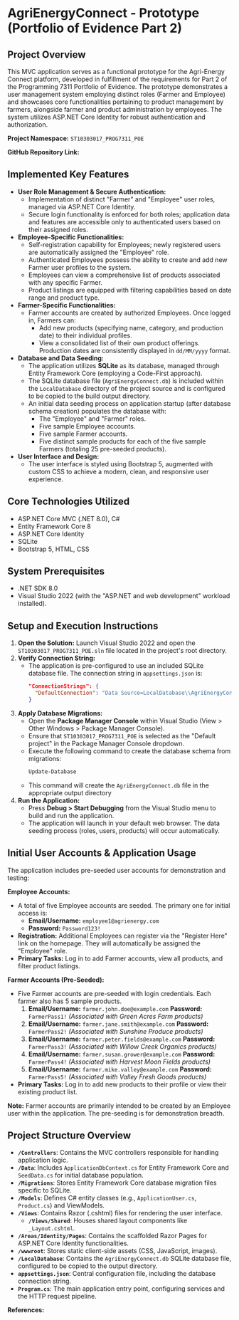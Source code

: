 # AgriEnergyConnect - Prototype (Portfolio of Evidence Part 2)

## Project Overview
This MVC application serves as a functional prototype for the Agri-Energy Connect platform, developed in fulfillment of the requirements for Part 2 of the Programming 7311 Portfolio of Evidence. The prototype demonstrates a user management system employing distinct roles (Farmer and Employee) and showcases core functionalities pertaining to product management by farmers, alongside farmer and product administration by employees. The system utilizes ASP.NET Core Identity for robust authentication and authorization.

**Project Namespace:** `ST10303017_PROG7311_POE`

**GitHub Repository Link:**


## Implemented Key Features

*   **User Role Management & Secure Authentication:**
    *   Implementation of distinct "Farmer" and "Employee" user roles, managed via ASP.NET Core Identity.
    *   Secure login functionality is enforced for both roles; application data and features are accessible only to authenticated users based on their assigned roles.
*   **Employee-Specific Functionalities:**
    *   Self-registration capability for Employees; newly registered users are automatically assigned the "Employee" role.
    *   Authenticated Employees possess the ability to create and add new Farmer user profiles to the system.
    *   Employees can view a comprehensive list of products associated with any specific Farmer.
    *   Product listings are equipped with filtering capabilities based on date range and product type.
*   **Farmer-Specific Functionalities:**
    *   Farmer accounts are created by authorized Employees. Once logged in, Farmers can:
        *   Add new products (specifying name, category, and production date) to their individual profiles.
        *   View a consolidated list of their own product offerings. Production dates are consistently displayed in `dd/MM/yyyy` format.
*   **Database and Data Seeding:**
    *   The application utilizes **SQLite** as its database, managed through Entity Framework Core (employing a Code-First approach).
    *   The SQLite database file (`AgriEnergyConnect.db`) is included within the `LocalDatabase` directory of the project source and is configured to be copied to the build output directory.
    *   An initial data seeding process on application startup (after database schema creation) populates the database with:
        *   The "Employee" and "Farmer" roles.
        *   Five sample Employee accounts.
        *   Five sample Farmer accounts.
        *   Five distinct sample products for each of the five sample Farmers (totaling 25 pre-seeded products).
*   **User Interface and Design:**
    *   The user interface is styled using Bootstrap 5, augmented with custom CSS to achieve a modern, clean, and responsive user experience.

## Core Technologies Utilized
*   ASP.NET Core MVC (.NET 8.0), C#
*   Entity Framework Core 8
*   ASP.NET Core Identity
*   SQLite
*   Bootstrap 5, HTML, CSS

## System Prerequisites
*   .NET SDK 8.0
*   Visual Studio 2022 (with the "ASP.NET and web development" workload installed).

## Setup and Execution Instructions

1.  **Open the Solution:** Launch Visual Studio 2022 and open the `ST10303017_PROG7311_POE.sln` file located in the project's root directory.
2.  **Verify Connection String:**
    *   The application is pre-configured to use an included SQLite database file. The connection string in `appsettings.json` is:
        ```json
        "ConnectionStrings": {
          "DefaultConnection": "Data Source=LocalDatabase\\AgriEnergyConnect.db"
        }
        ```
3.  **Apply Database Migrations:**
    *   Open the **Package Manager Console** within Visual Studio (View > Other Windows > Package Manager Console).
    *   Ensure that `ST10303017_PROG7311_POE` is selected as the "Default project" in the Package Manager Console dropdown.
    *   Execute the following command to create the database schema from migrations:
        ```powershell
        Update-Database
        ```
    *   This command will create the `AgriEnergyConnect.db` file in the appropriate output directory
4.  **Run the Application:**
    *   Press **Debug > Start Debugging** from the Visual Studio menu to build and run the application.
    *   The application will launch in your default web browser. The data seeding process (roles, users, products) will occur automatically.

## Initial User Accounts & Application Usage

The application includes pre-seeded user accounts for demonstration and testing:

**Employee Accounts:**
*   A total of five Employee accounts are seeded. The primary one for initial access is:
    *   **Email/Username:** `employee1@agrienergy.com`
    *   **Password:** `Password123!`
*   **Registration:** Additional Employees can register via the "Register Here" link on the homepage. They will automatically be assigned the "Employee" role.
*   **Primary Tasks:** Log in to add Farmer accounts, view all products, and filter product listings.

**Farmer Accounts (Pre-Seeded):**
*   Five Farmer accounts are pre-seeded with login credentials. Each farmer also has 5 sample products.
    1.  **Email/Username:** `farmer.john.doe@example.com`
        **Password:** `FarmerPass1!`
        *(Associated with Green Acres Farm products)*
    2.  **Email/Username:** `farmer.jane.smith@example.com`
        **Password:** `FarmerPass2!`
        *(Associated with Sunshine Produce products)*
    3.  **Email/Username:** `farmer.peter.fields@example.com`
        **Password:** `FarmerPass3!`
        *(Associated with Willow Creek Organics products)*
    4.  **Email/Username:** `farmer.susan.grower@example.com`
        **Password:** `FarmerPass4!`
        *(Associated with Harvest Moon Fields products)*
    5.  **Email/Username:** `farmer.mike.valley@example.com`
        **Password:** `FarmerPass5!`
        *(Associated with Valley Fresh Goods products)*
*   **Primary Tasks:** Log in to add new products to their profile or view their existing product list.

**Note:** Farmer accounts are primarily intended to be created by an Employee user within the application. The pre-seeding is for demonstration breadth.

## Project Structure Overview
*   **`/Controllers`**: Contains the MVC controllers responsible for handling application logic.
*   **`/Data`**: Includes `ApplicationDbContext.cs` for Entity Framework Core and `SeedData.cs` for initial database population.
*   **`/Migrations`**: Stores Entity Framework Core database migration files specific to SQLite.
*   **`/Models`**: Defines C# entity classes (e.g., `ApplicationUser.cs`, `Product.cs`) and ViewModels.
*   **`/Views`**: Contains Razor (.cshtml) files for rendering the user interface.
    *   **`/Views/Shared`**: Houses shared layout components like `_Layout.cshtml`.
*   **`/Areas/Identity/Pages`**: Contains the scaffolded Razor Pages for ASP.NET Core Identity functionalities.
*   **`/wwwroot`**: Stores static client-side assets (CSS, JavaScript, images).
*   **`/LocalDatabase`**: Contains the `AgriEnergyConnect.db` SQLite database file, configured to be copied to the output directory.
*   **`appsettings.json`**: Central configuration file, including the database connection string.
*   **`Program.cs`**: The main application entry point, configuring services and the HTTP request pipeline.

**References:**
